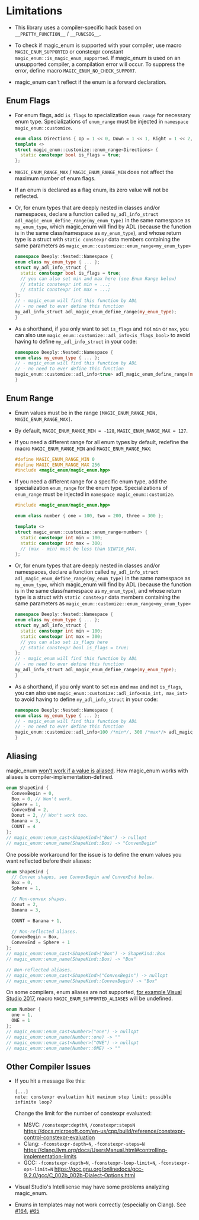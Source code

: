 # Limitations

* This library uses a compiler-specific hack based on `__PRETTY_FUNCTION__` / `__FUNCSIG__`.

* To check if magic_enum is supported with your compiler, use macro `MAGIC_ENUM_SUPPORTED` or constexpr constant `magic_enum::is_magic_enum_supported`.
  If magic_enum is used on an unsupported compiler, a compilation error will occur.
  To suppress the error, define macro `MAGIC_ENUM_NO_CHECK_SUPPORT`.

* magic_enum can't reflect if the enum is a forward declaration.

## Enum Flags

* For enum flags, add `is_flags` to specialization `enum_range` for necessary enum type. Specializations of `enum_range` must be injected in `namespace magic_enum::customize`.
  ```cpp
  enum class Directions { Up = 1 << 0, Down = 1 << 1, Right = 1 << 2, Left = 1 << 3 };
  template <>
  struct magic_enum::customize::enum_range<Directions> {
    static constexpr bool is_flags = true;
  };
  ```

* `MAGIC_ENUM_RANGE_MAX` / `MAGIC_ENUM_RANGE_MIN` does not affect the maximum number of enum flags.

* If an enum is declared as a flag enum, its zero value will not be reflected.

* Or, for enum types that are deeply nested in classes and/or namespaces, declare a function called `my_adl_info_struct adl_magic_enum_define_range(my_enum_type)` in the same namespace as `my_enum_type`, which magic_enum will find by ADL (because the function is in the same class/namespace as `my_enum_type`), and whose return type is a struct with `static constexpr` data members containing the same parameters as `magic_enum::customize::enum_range<my_enum_type>`
  ```cpp
  namespace Deeply::Nested::Namespace {
  enum class my_enum_type { ... };
  struct my_adl_info_struct {
    static constexpr bool is_flags = true;
    // you can also set min and max here (see Enum Range below)
    // static constexpr int min = ...;
    // static constexpr int max = ...;
  };
  // - magic_enum will find this function by ADL
  // - no need to ever define this function
  my_adl_info_struct adl_magic_enum_define_range(my_enum_type); 
  }
  ```

* As a shorthand, if you only want to set `is_flags` and not `min` or `max`, you can also use `magic_enum::customize::adl_info<is_flags_bool>` to avoid having to define `my_adl_info_struct` in your code:
  ```cpp
  namespace Deeply::Nested::Namespace {
  enum class my_enum_type { ... };
  // - magic_enum will find this function by ADL
  // - no need to ever define this function
  magic_enum::customize::adl_info<true> adl_magic_enum_define_range(my_enum_type); 
  }
  ```

## Enum Range

* Enum values must be in the range `[MAGIC_ENUM_RANGE_MIN, MAGIC_ENUM_RANGE_MAX]`.

* By default, `MAGIC_ENUM_RANGE_MIN = -128`, `MAGIC_ENUM_RANGE_MAX = 127`.

* If you need a different range for all enum types by default, redefine the macro `MAGIC_ENUM_RANGE_MIN` and `MAGIC_ENUM_RANGE_MAX`:

    ```cpp
    #define MAGIC_ENUM_RANGE_MIN 0
    #define MAGIC_ENUM_RANGE_MAX 256
    #include <magic_enum/magic_enum.hpp>
    ```

* If you need a different range for a specific enum type, add the specialization `enum_range` for the enum type. Specializations of `enum_range` must be injected in `namespace magic_enum::customize`.

  ```cpp
  #include <magic_enum/magic_enum.hpp>

  enum class number { one = 100, two = 200, three = 300 };

  template <>
  struct magic_enum::customize::enum_range<number> {
    static constexpr int min = 100;
    static constexpr int max = 300;
    // (max - min) must be less than UINT16_MAX.
  };
  ```

* Or, for enum types that are deeply nested in classes and/or namespaces, declare a function called `my_adl_info_struct adl_magic_enum_define_range(my_enum_type)` in the same namespace as `my_enum_type`, which magic_enum will find by ADL (because the function is in the same class/namespace as `my_enum_type`), and whose return type is a struct with `static constexpr` data members containing the same parameters as `magic_enum::customize::enum_range<my_enum_type>`
  ```cpp
  namespace Deeply::Nested::Namespace {
  enum class my_enum_type { ... };
  struct my_adl_info_struct {
    static constexpr int min = 100;
    static constexpr int max = 300;
    // you can also set is_flags here
    // static constexpr bool is_flags = true;
  };
  // - magic_enum will find this function by ADL
  // - no need to ever define this function
  my_adl_info_struct adl_magic_enum_define_range(my_enum_type); 
  }
  ```

* As a shorthand, if you only want to set `min` and `max` and not `is_flags`, you can also use `magic_enum::customize::adl_info<min_int, max_int>` to avoid having to define `my_adl_info_struct` in your code:
  ```cpp
  namespace Deeply::Nested::Namespace {
  enum class my_enum_type { ... };
  // - magic_enum will find this function by ADL
  // - no need to ever define this function
  magic_enum::customize::adl_info<100 /*min*/, 300 /*max*/> adl_magic_enum_define_range(my_enum_type); 
  }
  ```

## Aliasing

magic_enum [won't work if a value is aliased](https://github.com/Neargye/magic_enum/issues/68). How magic_enum works with aliases is compiler-implementation-defined.

```cpp
enum ShapeKind {
  ConvexBegin = 0,
  Box = 0, // Won't work.
  Sphere = 1,
  ConvexEnd = 2,
  Donut = 2, // Won't work too.
  Banana = 3,
  COUNT = 4
};
// magic_enum::enum_cast<ShapeKind>("Box") -> nullopt
// magic_enum::enum_name(ShapeKind::Box) -> "ConvexBegin"
```

One possible workaround for the issue is to define the enum values you want reflected before their aliases:

```cpp
enum ShapeKind {
  // Convex shapes, see ConvexBegin and ConvexEnd below.
  Box = 0,
  Sphere = 1,

  // Non-convex shapes.
  Donut = 2,
  Banana = 3,

  COUNT = Banana + 1,

  // Non-reflected aliases.
  ConvexBegin = Box,
  ConvexEnd = Sphere + 1
};
// magic_enum::enum_cast<ShapeKind>("Box") -> ShapeKind::Box
// magic_enum::enum_name(ShapeKind::Box) -> "Box"

// Non-reflected aliases.
// magic_enum::enum_cast<ShapeKind>("ConvexBegin") -> nullopt
// magic_enum::enum_name(ShapeKind::ConvexBegin) -> "Box"
```

On some compilers, enum aliases are not supported, [for example Visual Studio 2017](https://github.com/Neargye/magic_enum/issues/36), macro `MAGIC_ENUM_SUPPORTED_ALIASES` will be undefined.

```cpp
enum Number {
  one = 1,
  ONE = 1
};
// magic_enum::enum_cast<Number>("one") -> nullopt
// magic_enum::enum_name(Number::one) -> ""
// magic_enum::enum_cast<Number>("ONE") -> nullopt
// magic_enum::enum_name(Number::ONE) -> ""
```

## Other Compiler Issues

* If you hit a message like this:

  ```text
  [...]
  note: constexpr evaluation hit maximum step limit; possible infinite loop?
  ```

  Change the limit for the number of constexpr evaluated:
  * MSVC: `/constexpr:depthN`, `/constexpr:stepsN` <https://docs.microsoft.com/en-us/cpp/build/reference/constexpr-control-constexpr-evaluation>
  * Clang: `-fconstexpr-depth=N`, `-fconstexpr-steps=N` <https://clang.llvm.org/docs/UsersManual.html#controlling-implementation-limits>
  * GCC: `-fconstexpr-depth=N`, `-fconstexpr-loop-limit=N`, `-fconstexpr-ops-limit=N` <https://gcc.gnu.org/onlinedocs/gcc-9.2.0/gcc/C_002b_002b-Dialect-Options.html>

* Visual Studio's Intellisense may have some problems analyzing magic_enum.

* Enums in templates may not work correctly (especially on Сlang).
  See [#164](https://github.com/Neargye/magic_enum/issues/164), [#65](https://github.com/Neargye/magic_enum/issues/65)
